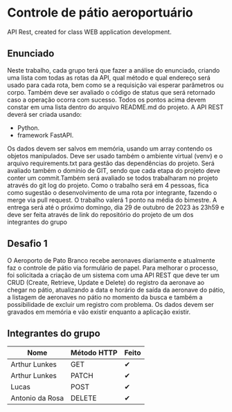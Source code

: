 # Controle de pátio aeroportuário

API Rest, created for class WEB application development.

## Enunciado

Neste trabalho, cada grupo terá que fazer a análise do enunciado, criando uma lista com todas as rotas da API, qual método e qual endereço será usado para cada rota, bem como se a requisição vai esperar parâmetros ou corpo. Também deve ser avaliado o código de status que será retornado caso a operação ocorra com sucesso.
Todos os pontos acima devem constar em uma lista dentro do arquivo README.md do projeto.
A API REST deverá ser criada usando:
- Python.
- framework FastAPI.

Os dados devem ser salvos em memória, usando um array contendo os objetos manipulados.
Deve ser usado também o ambiente virtual (venv) e o arquivo requirements.txt para gestão das dependências do projeto.
Será avaliado também o domínio de GIT, sendo que cada etapa do projeto deve conter um commit.Também será avaliado se todos trabalharam no projeto através do git log do projeto.
Como o trabalho será em 4 pessoas, fica como sugestão o desenvolvimento de uma rota por integrante, fazendo o merge via pull request.
O trabalho valerá 1 ponto na média do bimestre.
A entrega será até o próximo domingo, dia 29 de outubro de 2023 às 23h59 e deve ser feita através de link do repositório do projeto de um dos integrantes do grupo

## Desafio 1

O Aeroporto de Pato Branco recebe aeronaves  diariamente e atualmente faz o controle de pátio via formulário de papel. Para melhorar o processo, foi solicitada a criação de um sistema com uma API REST que deve ter um CRUD (Create, Retrieve, Update e Delete) do registro da aeronave ao chegar no pátio, atualizando a data e horário de saída da aeronave do pátio, a listagem de aeronaves no pátio no momento da busca e também a possibilidade de excluir um registro com problema. Os dados devem ser gravados em memória e vão existir enquanto a aplicação existir.

## Integrantes do grupo

| Nome | Método HTTP | Feito |
| ---- | ----------- | ----- |
| Arthur Lunkes | GET | ✔ |
| Arthur Lunkes | PATCH | ✔ |
| Lucas | POST | ✔ |
| Antonio da Rosa | DELETE | ✔ |
